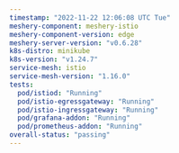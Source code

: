 ```yaml
---
timestamp: "2022-11-22 12:06:08 UTC Tue"
meshery-component: meshery-istio
meshery-component-version: edge
meshery-server-version: "v0.6.28"
k8s-distro: minikube
k8s-version: "v1.24.7"
service-mesh: istio
service-mesh-version: "1.16.0"
tests:
  pod/istiod: "Running"
  pod/istio-egressgateway: "Running"
  pod/istio-ingressgateway: "Running"
  pod/grafana-addon: "Running"
  pod/prometheus-addon: "Running"
overall-status: "passing"
---
```

